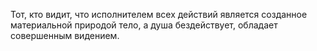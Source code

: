 Тот, кто видит, что исполнителем всех действий является созданное материальной природой тело, а душа бездействует, обладает совершенным видением.